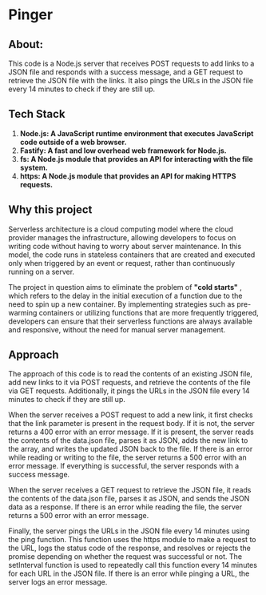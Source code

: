 # Pinger

## About:

This code is a Node.js server that receives POST requests to add links to a JSON file and responds with a success message, and a GET request to retrieve the JSON file with the links. It also pings the URLs in the JSON file every 14 minutes to check if they are still up.

## Tech Stack

1. **Node.js: A JavaScript runtime environment that executes JavaScript code outside of a web browser.**
2. **Fastify: A fast and low overhead web framework for Node.js.**
3. **fs: A Node.js module that provides an API for interacting with the file system.**
4. **https: A Node.js module that provides an API for making HTTPS requests.**

## Why this project

Serverless architecture is a cloud computing model where the cloud provider manages the infrastructure, allowing developers to focus on writing code without having to worry about server maintenance. In this model, the code runs in stateless containers that are created and executed only when triggered by an event or request, rather than continuously running on a server.

The project in question aims to eliminate the problem of **"cold starts"** , which refers to the delay in the initial execution of a function due to the need to spin up a new container. By implementing strategies such as pre-warming containers or utilizing functions that are more frequently triggered, developers can ensure that their serverless functions are always available and responsive, without the need for manual server management.

## Approach

The approach of this code is to read the contents of an existing JSON file, add new links to it via POST requests, and retrieve the contents of the file via GET requests. Additionally, it pings the URLs in the JSON file every 14 minutes to check if they are still up.

When the server receives a POST request to add a new link, it first checks that the link parameter is present in the request body. If it is not, the server returns a 400 error with an error message. If it is present, the server reads the contents of the data.json file, parses it as JSON, adds the new link to the array, and writes the updated JSON back to the file. If there is an error while reading or writing to the file, the server returns a 500 error with an error message. If everything is successful, the server responds with a success message.

When the server receives a GET request to retrieve the JSON file, it reads the contents of the data.json file, parses it as JSON, and sends the JSON data as a response. If there is an error while reading the file, the server returns a 500 error with an error message.

Finally, the server pings the URLs in the JSON file every 14 minutes using the ping function. This function uses the https module to make a request to the URL, logs the status code of the response, and resolves or rejects the promise depending on whether the request was successful or not. The setInterval function is used to repeatedly call this function every 14 minutes for each URL in the JSON file. If there is an error while pinging a URL, the server logs an error message.
